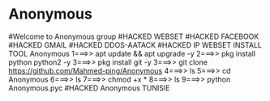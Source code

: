# Anonymous
#Welcome to Anonymous group
#HACKED WEBSET
#HACKED FACEBOOK
#HACKED GMAIL 
#HACKED DDOS-AATACK
#HACKED IP WEBSET
INSTALL TOOL Anonymous
1===>> apt update && apt upgrade -y
2===>> pkg install python python2 -y
3===>> pkg install git -y
3===>> git clone https://github.com/Mahmed-ping/Anonymous
4===>> ls
5===>> cd Anonymous
6===>> ls
7===>> chmod +x *
8===>> ls
9===>> python Anonymous.pyc
#HACKED Anonymous TUNISIE 
